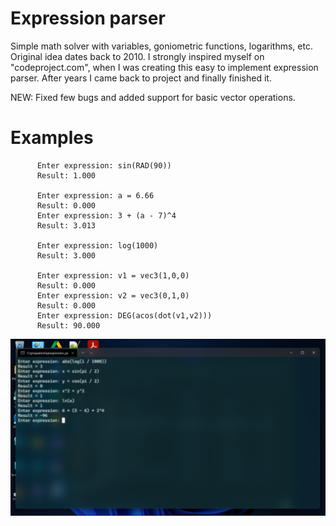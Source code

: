 # Expression parser


 Simple math solver with variables, goniometric functions, logarithms, etc. Original idea dates back to 2010. I strongly inspired myself on "codeproject.com", when I was creating this easy to implement expression parser. After years I came back to project and finally finished it. 


 NEW: Fixed few bugs and added support for basic vector operations.
 
 # Examples
 
          Enter expression: sin(RAD(90))
          Result: 1.000
          
          Enter expression: a = 6.66
          Result: 0.000
          Enter expression: 3 + (a - 7)^4
          Result: 3.013
          
          Enter expression: log(1000)
          Result: 3.000
          
          Enter expression: v1 = vec3(1,0,0)
          Result: 0.000
          Enter expression: v2 = vec3(0,1,0)
          Result: 0.000
          Enter expression: DEG(acos(dot(v1,v2)))
          Result: 90.000
          


  [![Expression input](https://github.com/eWillyo/ExpressionParser/blob/a966ae5f640ba9ece3d49580170910264f50ac47/expression_input.png?raw=true)](https://www.youtube.com/watch?v=lFQNcjrtSyo)
